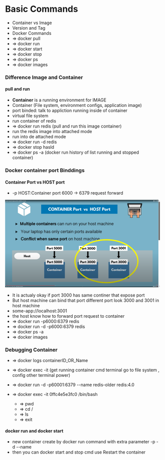 
# Basic Commands

- Container vs Image
- Version and Tag
- Docker Commands
- => docker pull
- => docker run
- => docker start
- => docker stop
- => docker ps
- => docker images

### Difference Image and Container

#### pull and run 

- **Container** is a running environment for IMAGE
- Container (File system, environment configs, application image)
- port binded: talk to appliction running inside of container
- virtual file system
-  run container of redis 
- => docker run redis (pull and run this image container)
-  run the redis image into attached mode
- run into de attached mode
- => docker run -d redis
- => docker stop hasId
- => docker ps -a  (docker run history of list running and stopped container)


### Docker container port Binddings

#### Container Port vs HOST port

- -p HOST:Container port   6000 -> 6379  request forward
<img src="img/03.PNG">

- It is actualy okay if port 3000 has same continer that expose port 
- But host machine can bind that port different port look 3000 and 3001 in host machine
- some-app://localhost:3001
- the host know how to forward port request to container 
- => docker run -p6000:6379 redis
- => docker run -d -p6000:6379 redis
- => docker ps -a
- => docker images 
 
### Debugging Container

- => docker logs containerID_OR_Name
- => docker exec -it (get running container cmd terminal go to file system , config other terminal power)
- => docker run -d -p60001:6379 --name redis-older redis:4.0

- => docker exec -it 0ffc4e5e3fc0 /bin/bash
    - => pwd
    - => cd /
    - => ls
    - => exit

#### docker run and docker start

- new container create by docker run command with extra parameter -p -d --name 
- then you can docker start and stop cmd use Restart the container 